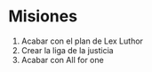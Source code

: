 # Misiones

1. Acabar con el plan de Lex Luthor
2. Crear la liga de la justicia
3. Acabar con All for one
